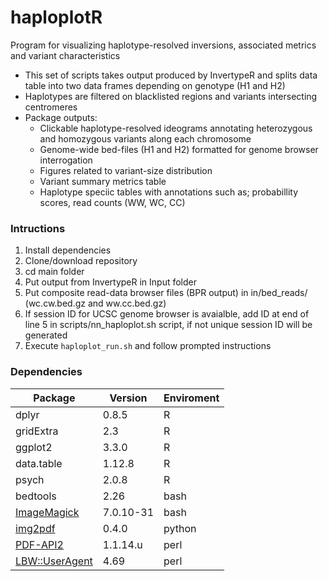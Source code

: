   # haploplotR
Program for visualizing haplotype-resolved inversions, associated metrics and variant characteristics

* This set of scripts takes output produced by InvertypeR and splits data table into two data frames depending on genotype (H1 and H2)
* Haplotypes are filtered on blacklisted regions and variants intersecting centromeres
* Package outputs:
  * Clickable haplotype-resolved ideograms annotating heterozygous and homozygous variants along each chromosome
  * Genome-wide bed-files (H1 and H2) formatted for genome browser interrogation
  * Figures related to variant-size distribution
  * Variant summary metrics table
  * Haplotype speciic tables with annotations such as; probabillity scores, read counts (WW, WC, CC)
  
### Intructions
1. Install dependencies
2. Clone/download repository
2. cd main folder
4. Put output from InvertypeR in Input folder
5. Put composite read-data browser files (BPR output) in  in/bed_reads/ (wc.cw.bed.gz and ww.cc.bed.gz)
5. If session ID for UCSC genome browser is avaialble, add ID at end of line 5 in scripts/nn_haploplot.sh script, if not unique session ID will be generated
6. Execute `haploplot_run.sh` and follow prompted instructions

### Dependencies
Package | Version | Enviroment
--------| --------|-----------
dplyr | 0.8.5 | R
gridExtra | 2.3 | R
ggplot2 | 3.3.0 | R
data.table |1.12.8 | R
psych |2.0.8 | R
bedtools |2.26 | bash
[ImageMagick](https://imagemagick.org/index.php) | 7.0.10-31 | bash
[img2pdf](https://pypi.org/project/img2pdf/) | 0.4.0 | python
[PDF-API2](https://metacpan.org/pod/PDF::API2::Simple) | 1.1.14.u | perl
[LBW::UserAgent](https://metacpan.org/pod/LWP::UserAgent) | 4.69 | perl

